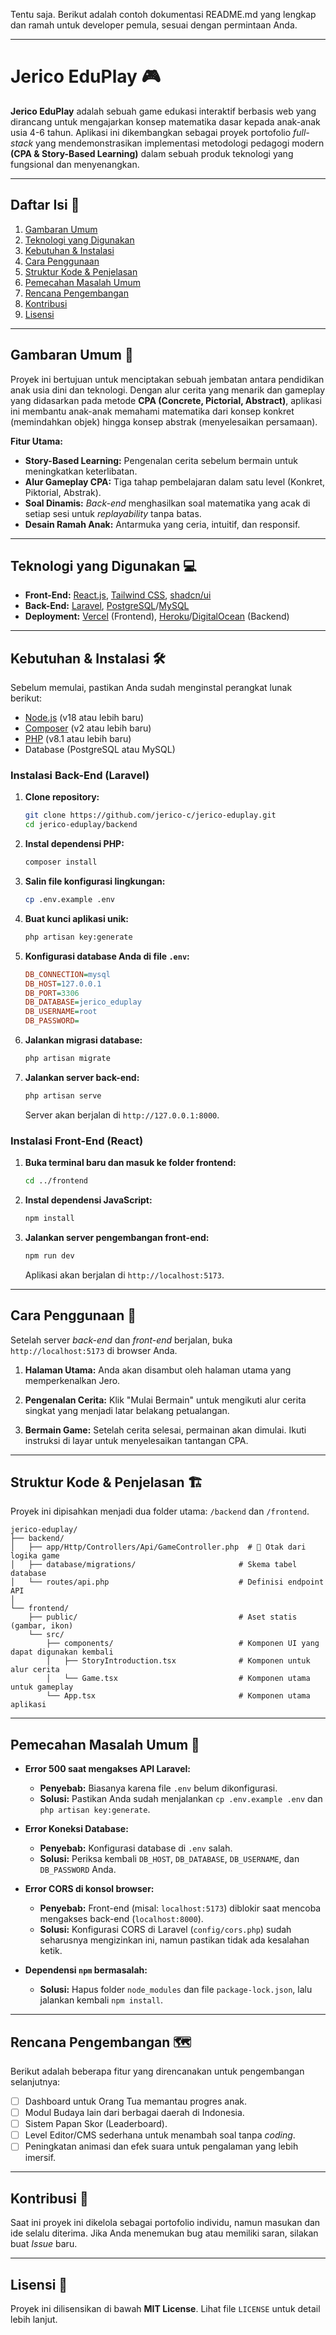 Tentu saja. Berikut adalah contoh dokumentasi README.md yang lengkap dan ramah untuk developer pemula, sesuai dengan permintaan Anda.

-----

# Jerico EduPlay 🎮

**Jerico EduPlay** adalah sebuah game edukasi interaktif berbasis web yang dirancang untuk mengajarkan konsep matematika dasar kepada anak-anak usia 4-6 tahun. Aplikasi ini dikembangkan sebagai proyek portofolio *full-stack* yang mendemonstrasikan implementasi metodologi pedagogi modern **(CPA & Story-Based Learning)** dalam sebuah produk teknologi yang fungsional dan menyenangkan.

-----

## Daftar Isi 📖

1.  [Gambaran Umum](https://www.google.com/search?q=%23gambaran-umum-)
2.  [Teknologi yang Digunakan](https://www.google.com/search?q=%23teknologi-yang-digunakan-)
3.  [Kebutuhan & Instalasi](https://www.google.com/search?q=%23kebutuhan--instalasi-%EF%B8%8F)
4.  [Cara Penggunaan](https://www.google.com/search?q=%23cara-penggunaan-)
5.  [Struktur Kode & Penjelasan](https://www.google.com/search?q=%23struktur-kode--penjelasan-%EF%B8%8F)
6.  [Pemecahan Masalah Umum](https://www.google.com/search?q=%23pemecahan-masalah-umum-)
7.  [Rencana Pengembangan](https://www.google.com/search?q=%23rencana-pengembangan-)
8.  [Kontribusi](https://www.google.com/search?q=%23kontribusi-)
9.  [Lisensi](https://www.google.com/search?q=%23lisensi-)

-----

## Gambaran Umum 🎯

Proyek ini bertujuan untuk menciptakan sebuah jembatan antara pendidikan anak usia dini dan teknologi. Dengan alur cerita yang menarik dan gameplay yang didasarkan pada metode **CPA (Concrete, Pictorial, Abstract)**, aplikasi ini membantu anak-anak memahami matematika dari konsep konkret (memindahkan objek) hingga konsep abstrak (menyelesaikan persamaan).

**Fitur Utama:**

  * **Story-Based Learning:** Pengenalan cerita sebelum bermain untuk meningkatkan keterlibatan.
  * **Alur Gameplay CPA:** Tiga tahap pembelajaran dalam satu level (Konkret, Piktorial, Abstrak).
  * **Soal Dinamis:** *Back-end* menghasilkan soal matematika yang acak di setiap sesi untuk *replayability* tanpa batas.
  * **Desain Ramah Anak:** Antarmuka yang ceria, intuitif, dan responsif.

-----

## Teknologi yang Digunakan 💻

  * **Front-End:** [React.js](https://reactjs.org/), [Tailwind CSS](https://tailwindcss.com/), [shadcn/ui](https://ui.shadcn.com/)
  * **Back-End:** [Laravel](https://laravel.com/), [PostgreSQL](https://www.postgresql.org/)/[MySQL](https://www.mysql.com/)
  * **Deployment:** [Vercel](https://vercel.com/) (Frontend), [Heroku](https://www.heroku.com/)/[DigitalOcean](https://www.digitalocean.com/) (Backend)

-----

## Kebutuhan & Instalasi 🛠️

Sebelum memulai, pastikan Anda sudah menginstal perangkat lunak berikut:

  * [Node.js](https://nodejs.org/en/) (v18 atau lebih baru)
  * [Composer](https://getcomposer.org/) (v2 atau lebih baru)
  * [PHP](https://www.php.net/downloads.php) (v8.1 atau lebih baru)
  * Database (PostgreSQL atau MySQL)

### **Instalasi Back-End (Laravel)**

1.  **Clone repository:**

    ```bash
    git clone https://github.com/jerico-c/jerico-eduplay.git
    cd jerico-eduplay/backend
    ```

2.  **Instal dependensi PHP:**

    ```bash
    composer install
    ```

3.  **Salin file konfigurasi lingkungan:**

    ```bash
    cp .env.example .env
    ```

4.  **Buat kunci aplikasi unik:**

    ```bash
    php artisan key:generate
    ```

5.  **Konfigurasi database Anda di file `.env`:**

    ```ini
    DB_CONNECTION=mysql
    DB_HOST=127.0.0.1
    DB_PORT=3306
    DB_DATABASE=jerico_eduplay
    DB_USERNAME=root
    DB_PASSWORD=
    ```

6.  **Jalankan migrasi database:**

    ```bash
    php artisan migrate
    ```

7.  **Jalankan server back-end:**

    ```bash
    php artisan serve
    ```

    Server akan berjalan di `http://127.0.0.1:8000`.

### **Instalasi Front-End (React)**

1.  **Buka terminal baru dan masuk ke folder frontend:**

    ```bash
    cd ../frontend
    ```

2.  **Instal dependensi JavaScript:**

    ```bash
    npm install
    ```

3.  **Jalankan server pengembangan front-end:**

    ```bash
    npm run dev
    ```

    Aplikasi akan berjalan di `http://localhost:5173`.

-----

## Cara Penggunaan 🚀

Setelah server *back-end* dan *front-end* berjalan, buka `http://localhost:5173` di browser Anda.

1.  **Halaman Utama:** Anda akan disambut oleh halaman utama yang memperkenalkan Jero.

2.  **Pengenalan Cerita:** Klik "Mulai Bermain" untuk mengikuti alur cerita singkat yang menjadi latar belakang petualangan.

3.  **Bermain Game:** Setelah cerita selesai, permainan akan dimulai. Ikuti instruksi di layar untuk menyelesaikan tantangan CPA.

-----

## Struktur Kode & Penjelasan 🏗️

Proyek ini dipisahkan menjadi dua folder utama: `/backend` dan `/frontend`.

```
jerico-eduplay/
├── backend/
│   ├── app/Http/Controllers/Api/GameController.php  # 🧠 Otak dari logika game
│   ├── database/migrations/                       # Skema tabel database
│   └── routes/api.php                             # Definisi endpoint API
│
└── frontend/
    ├── public/                                    # Aset statis (gambar, ikon)
    └── src/
        ├── components/                            # Komponen UI yang dapat digunakan kembali
        │   ├── StoryIntroduction.tsx              # Komponen untuk alur cerita
        │   └── Game.tsx                           # Komponen utama untuk gameplay
        └── App.tsx                                # Komponen utama aplikasi
```

-----

## Pemecahan Masalah Umum 🤔

  * **Error 500 saat mengakses API Laravel:**

      * **Penyebab:** Biasanya karena file `.env` belum dikonfigurasi.
      * **Solusi:** Pastikan Anda sudah menjalankan `cp .env.example .env` dan `php artisan key:generate`.

  * **Error Koneksi Database:**

      * **Penyebab:** Konfigurasi database di `.env` salah.
      * **Solusi:** Periksa kembali `DB_HOST`, `DB_DATABASE`, `DB_USERNAME`, dan `DB_PASSWORD` Anda.

  * **Error CORS di konsol browser:**

      * **Penyebab:** Front-end (misal: `localhost:5173`) diblokir saat mencoba mengakses back-end (`localhost:8000`).
      * **Solusi:** Konfigurasi CORS di Laravel (`config/cors.php`) sudah seharusnya mengizinkan ini, namun pastikan tidak ada kesalahan ketik.

  * **Dependensi `npm` bermasalah:**

      * **Solusi:** Hapus folder `node_modules` dan file `package-lock.json`, lalu jalankan kembali `npm install`.

-----

## Rencana Pengembangan 🗺️

Berikut adalah beberapa fitur yang direncanakan untuk pengembangan selanjutnya:

  - [ ]  Dashboard untuk Orang Tua memantau progres anak.
  - [ ] Modul Budaya lain dari berbagai daerah di Indonesia.
  - [ ] Sistem Papan Skor (Leaderboard).
  - [ ] Level Editor/CMS sederhana untuk menambah soal tanpa *coding*.
  - [ ] Peningkatan animasi dan efek suara untuk pengalaman yang lebih imersif.

-----

## Kontribusi 🤝

Saat ini proyek ini dikelola sebagai portofolio individu, namun masukan dan ide selalu diterima. Jika Anda menemukan bug atau memiliki saran, silakan buat *Issue* baru.

-----

## Lisensi 📄

Proyek ini dilisensikan di bawah **MIT License**. Lihat file `LICENSE` untuk detail lebih lanjut.
